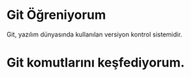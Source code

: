 # Git Öğreniyorum
Git, yazılım dünyasında kullanılan versiyon kontrol sistemidir. 

# Git komutlarını keşfediyorum.